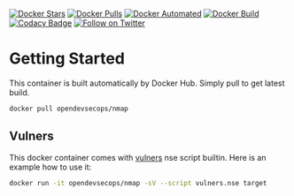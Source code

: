 [![Docker Stars](https://img.shields.io/docker/stars/opendevsecops/nmap.svg)](https://hub.docker.com/r/opendevsecops/nmap/)
[![Docker Pulls](https://img.shields.io/docker/pulls/opendevsecops/nmap.svg)](https://hub.docker.com/r/opendevsecops/nmap/)
[![Docker Automated](https://img.shields.io/docker/automated/opendevsecops/nmap.svg)](https://hub.docker.com/r/opendevsecops/nmap/)
[![Docker Build](https://img.shields.io/docker/build/opendevsecops/nmap.svg)](https://hub.docker.com/r/opendevsecops/nmap/)
[![Codacy Badge](https://api.codacy.com/project/badge/Grade/b3e23e6d3db540918d06fd255c2c267b)](https://www.codacy.com/app/OpenDevSecOps/docker-nmap?utm_source=github.com&amp;utm_medium=referral&amp;utm_content=opendevsecops/docker-nmap&amp;utm_campaign=Badge_Grade)
[![Follow on Twitter](https://img.shields.io/twitter/follow/opendevsecops.svg?logo=twitter)](https://twitter.com/opendevsecops)

# Getting Started

This container is built automatically by Docker Hub. Simply pull to get latest build.

```sh
docker pull opendevsecops/nmap
```

## Vulners

This docker container comes with [vulners](https://github.com/vulnersCom/nmap-vulners) nse script builtin. Here is an example how to use it:

```sh
docker run -it opendevsecops/nmap -sV --script vulners.nse target
```
